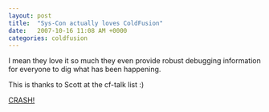 ```yaml
---
layout: post
title:  "Sys-Con actually loves ColdFusion"
date:   2007-10-16 11:08 AM +0000
categories: coldfusion
---
```

I mean they love it so much they even provide robust debugging information for everyone to dig what has been happening.

This is thanks to Scott at the cf-talk list :)

<a href="http://www.markdrew.co.uk/blog/images//sys-con-crash.png" target="_new">CRASH!</a>